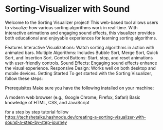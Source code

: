 # Sorting-Visualizer with Sound 
Welcome to the Sorting Visualizer project! This web-based tool allows users to visualize how various sorting algorithms work in real-time. With interactive animations and engaging sound effects, this visualizer provides both educational and enjoyable experiences for learning sorting algorithms.

Features
Interactive Visualizations: Watch sorting algorithms in action with animated bars.
Multiple Algorithms: Includes Bubble Sort, Merge Sort, Quick Sort, and Insertion Sort.
Control Buttons: Start, stop, and reset animations with user-friendly controls.
Sound Effects: Engaging sound effects enhance the visual experience.
Responsive Design: Works well on both desktop and mobile devices.
Getting Started
To get started with the Sorting Visualizer, follow these steps:

Prerequisites
Make sure you have the following installed on your machine:

A modern web browser (e.g., Google Chrome, Firefox, Safari)
Basic knowledge of HTML, CSS, and JavaScript

for a step by step tutorial follow 
https://techshetalks.hashnode.dev/creating-a-sorting-visualizer-with-sound-a-step-by-step-journey
